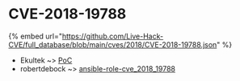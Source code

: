 # CVE-2018-19788
{% embed url="https://github.com/Live-Hack-CVE/full_database/blob/main/cves/2018/CVE-2018-19788.json" %}

* Ekultek ~> [PoC](https://www.alice-snow.ru/2018/database/cve-2018-19788/poc-ekultek)
* robertdebock ~> [ansible-role-cve_2018_19788](https://www.alice-snow.ru/2018/database/cve-2018-19788/ansible-role-cve_2018_19788-robertdebock)